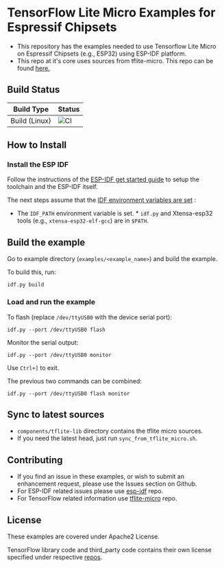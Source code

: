 # TensorFlow Lite Micro Examples for Espressif Chipsets

- This repository has the examples needed to use Tensorflow Lite Micro on Espressif Chipsets (e.g., ESP32) using ESP-IDF platform.
- This repo at it's core uses sources from tflite-micro. This repo can be found [here.](https://github.com/tensorflow/tflite-micro)

## Build Status

|   Build Type  |  Status    |
| -----------   |  --------- |
| Build (Linux) | ![CI](https://github.com/espressif/tflite-micro-esp-examples/actions/workflows/build.yml/badge.svg)

## How to Install

### Install the ESP IDF

Follow the instructions of the
[ESP-IDF get started guide](https://docs.espressif.com/projects/esp-idf/en/latest/get-started/index.html)
to setup the toolchain and the ESP-IDF itself.

The next steps assume that the
[IDF environment variables are set](https://docs.espressif.com/projects/esp-idf/en/latest/get-started/index.html#step-4-set-up-the-environment-variables) :
* The `IDF_PATH` environment variable is set. * `idf.py` and Xtensa-esp32 tools
(e.g., `xtensa-esp32-elf-gcc`) are in `$PATH`.

## Build the example

Go to example directory (`examples/<example_name>`) and build the example.

To build this, run:

```
idf.py build
```

### Load and run the example

To flash (replace `/dev/ttyUSB0` with the device serial port):
```
idf.py --port /dev/ttyUSB0 flash
```

Monitor the serial output:
```
idf.py --port /dev/ttyUSB0 monitor
```

Use `Ctrl+]` to exit.

The previous two commands can be combined:
```
idf.py --port /dev/ttyUSB0 flash monitor
```

## Sync to latest sources

- `components/tflite-lib` directory contains the tflite micro sources.
- If you need the latest head, just run `sync_from_tflite_micro.sh`.

## Contributing
- If you find an issue in these examples, or wish to submit an enhancement request, please use the Issues section on Github.
- For ESP-IDF related issues please use [esp-idf](https://github.com/espressif/esp-idf) repo.
- For TensorFlow related information use [tflite-micro](https://github.com/tensorflow/tflite-micro) repo.

## License

These examples are covered under Apache2 License.

TensorFlow library code and third_party code contains their own license specified under respective [repos](https://github.com/tensorflow/tflite-micro).
